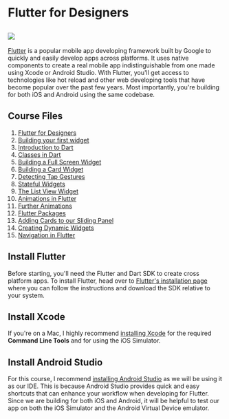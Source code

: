 # Flutter for Designers
![](https://cl.ly/6338dcbc2dd6/download/1.jpg)
---
[Flutter](https://flutter.dev/) is a popular mobile app developing framework built by Google to quickly and easily develop apps across platforms. It uses native components to create a real mobile app indistinguishable from one made using Xcode or Android Studio. With Flutter, you'll get access to technologies like hot reload and other web developing tools that have become popular over the past few years. Most importantly, you're building for both iOS and Android using the same codebase.

## Course Files
1. [Flutter for Designers](https://github.com/aidev1065/flutter-for-designers/tree/0eba55ccf28d2f000cac95534528c348ae37a8de)
2. [Building your first widget](https://github.com/aidev1065/flutter-for-designers/tree/675df36c0511d9d9ca066f792668cc51433dadef)
3. [Introduction to Dart](https://github.com/aidev1065/flutter-for-designers/tree/d6348e6a77ebfe6cbeeb0cbdde92f215c3b85f9e)
4. [Classes in Dart](https://github.com/aidev1065/flutter-for-designers/tree/94965cf112c1d5c664b3cf0c936b3cd9db52b173)
5. [Building a Full Screen Widget](https://github.com/aidev1065/flutter-for-designers/tree/bb0f71cb7d29b1f8936d82278ec6e677216ba99a)
6. [Building a Card Widget](https://github.com/aidev1065/flutter-for-designers/tree/593616211aa61224b79ea5509b71d6f01f8689ef)
7. [Detecting Tap Gestures](https://github.com/aidev1065/flutter-for-designers/tree/bfaf107c6db1724f702bcc7faa6bb355008428f5)
8. [Stateful Widgets](https://github.com/aidev1065/flutter-for-designers/tree/83402bc6967c6779d090870a6c83a44e82c828d6)
9. [The List View Widget](https://github.com/aidev1065/flutter-for-designers/tree/dda72c7d3b5a8a94411675a79cfbde12040a320e)
10. [Animations in Flutter](https://github.com/aidev1065/flutter-for-designers/tree/5926b6d0a728695609d9e81d3026554f209ce8c3)
11. [Further Animations](https://github.com/aidev1065/flutter-for-designers/tree/1c2f9f2e9deba25b682779ad42a03c9bb2c965b2)
12. [Flutter Packages](https://github.com/aidev1065/flutter-for-designers/tree/42b61c659cebdff158cf263f75af65a71e630765)
13. [Adding Cards to our Sliding Panel](https://github.com/aidev1065/flutter-for-designers/tree/b83a3bde22871a378b85461f42a1cb8545388790)
14. [Creating Dynamic Widgets](https://github.com/aidev1065/flutter-for-designers/tree/461612225f720f4b1f0c86e6fd34f2d74d244a73)
15. [Navigation in Flutter](https://github.com/aidev1065/flutter-for-designers/tree/179fe83de6f66c6a8c0c92b8b63e97183fc3ee96)

## Install Flutter

Before starting, you'll need the Flutter and Dart SDK to create cross platform apps. To install Flutter, head over to [Flutter's installation page](https://flutter.dev/docs/get-started/install) where you can follow the instructions and download the SDK relative to your system.

## Install Xcode

If you're on a Mac, I highly recommend [installing Xcode](https://itunes.apple.com/ca/app/xcode/id497799835?mt=12) for the required **Command Line Tools** and for using the iOS Simulator.

## Install Android Studio

For this course, I recommend [installing Android Studio](http://developer.android.com/studio) as we will be using it as our IDE. This is because Android Studio provides quick and easy shortcuts that can enhance your workflow when developing for Flutter. Since we are building for both iOS and Android, it will be helpful to test our app on both the iOS Simulator and the Android Virtual Device emulator.

